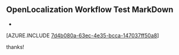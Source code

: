 ## OpenLocalization Workflow Test MarkDown
* 

[AZURE.INCLUDE [7d4b080a-63ec-4e35-bcca-147037ff50a8](calleeMd1.md)]

 
thanks!